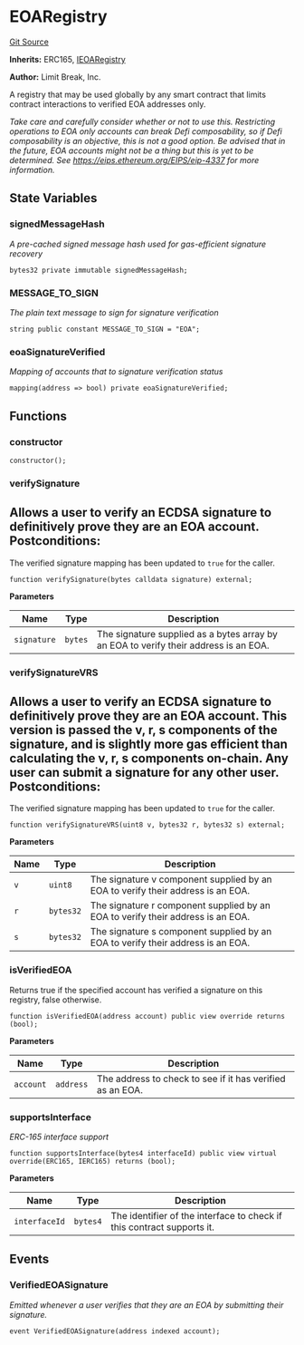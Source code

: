 # EOARegistry
[Git Source](https://github.com/zanzai-dev/creator-token-standards/blob/e3ca932d2edc594487078ba2c4da4e803f84d6a3/src/utils/EOARegistry.sol)

**Inherits:**
ERC165, [IEOARegistry](/src/interfaces/IEOARegistry.sol/interface.IEOARegistry.md)

**Author:**
Limit Break, Inc.

A registry that may be used globally by any smart contract that limits contract interactions to verified EOA addresses only.

*Take care and carefully consider whether or not to use this. Restricting operations to EOA only accounts can break Defi composability,
so if Defi composability is an objective, this is not a good option.  Be advised that in the future, EOA accounts might not be a thing
but this is yet to be determined.  See https://eips.ethereum.org/EIPS/eip-4337 for more information.*


## State Variables
### signedMessageHash
*A pre-cached signed message hash used for gas-efficient signature recovery*


```solidity
bytes32 private immutable signedMessageHash;
```


### MESSAGE_TO_SIGN
*The plain text message to sign for signature verification*


```solidity
string public constant MESSAGE_TO_SIGN = "EOA";
```


### eoaSignatureVerified
*Mapping of accounts that to signature verification status*


```solidity
mapping(address => bool) private eoaSignatureVerified;
```


## Functions
### constructor


```solidity
constructor();
```

### verifySignature

Allows a user to verify an ECDSA signature to definitively prove they are an EOA account.
Postconditions:
---------------
The verified signature mapping has been updated to `true` for the caller.


```solidity
function verifySignature(bytes calldata signature) external;
```
**Parameters**

|Name|Type|Description|
|----|----|-----------|
|`signature`|`bytes`| The signature supplied as a bytes array by an EOA to verify their address is an EOA.|


### verifySignatureVRS

Allows a user to verify an ECDSA signature to definitively prove they are an EOA account.
This version is passed the v, r, s components of the signature, and is slightly more gas efficient than
calculating the v, r, s components on-chain.  Any user can submit a signature for any other user.
Postconditions:
---------------
The verified signature mapping has been updated to `true` for the caller.


```solidity
function verifySignatureVRS(uint8 v, bytes32 r, bytes32 s) external;
```
**Parameters**

|Name|Type|Description|
|----|----|-----------|
|`v`|`uint8`| The signature v component supplied by an EOA to verify their address is an EOA.|
|`r`|`bytes32`| The signature r component supplied by an EOA to verify their address is an EOA.|
|`s`|`bytes32`| The signature s component supplied by an EOA to verify their address is an EOA.|


### isVerifiedEOA

Returns true if the specified account has verified a signature on this registry, false otherwise.


```solidity
function isVerifiedEOA(address account) public view override returns (bool);
```
**Parameters**

|Name|Type|Description|
|----|----|-----------|
|`account`|`address`| The address to check to see if it has verified as an EOA.|


### supportsInterface

*ERC-165 interface support*


```solidity
function supportsInterface(bytes4 interfaceId) public view virtual override(ERC165, IERC165) returns (bool);
```
**Parameters**

|Name|Type|Description|
|----|----|-----------|
|`interfaceId`|`bytes4`| The identifier of the interface to check if this contract supports it.|


## Events
### VerifiedEOASignature
*Emitted whenever a user verifies that they are an EOA by submitting their signature.*


```solidity
event VerifiedEOASignature(address indexed account);
```

